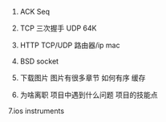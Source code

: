 1. ACK Seq

2. TCP 三次握手 UDP 64K

3. HTTP  TCP/UDP 路由器/ip  mac

4. BSD socket

5. 下载图片 图片有很多章节 如何有序 缓存

6. 为啥离职 项目中遇到什么问题 项目的技能点

7.ios instruments


